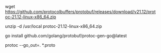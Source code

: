 wget https://github.com/protocolbuffers/protobuf/releases/download/v21.12/protoc-21.12-linux-x86_64.zip

unzip -d /usr/local protoc-21.12-linux-x86_64.zip

go install github.com/golang/protobuf/protoc-gen-go@latest

protoc --go_out=. *.proto